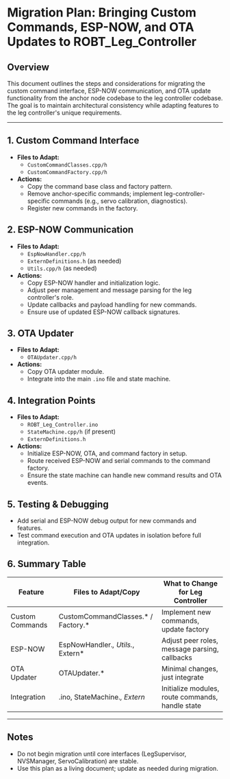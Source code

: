 # Migration Plan: Bringing Custom Commands, ESP-NOW, and OTA Updates to ROBT_Leg_Controller

## Overview
This document outlines the steps and considerations for migrating the custom command interface, ESP-NOW communication, and OTA update functionality from the anchor node codebase to the leg controller codebase. The goal is to maintain architectural consistency while adapting features to the leg controller's unique requirements.

---

## 1. Custom Command Interface
- **Files to Adapt:**
  - `CustomCommandClasses.cpp/h`
  - `CustomCommandFactory.cpp/h`
- **Actions:**
  - Copy the command base class and factory pattern.
  - Remove anchor-specific commands; implement leg-controller-specific commands (e.g., servo calibration, diagnostics).
  - Register new commands in the factory.

## 2. ESP-NOW Communication
- **Files to Adapt:**
  - `EspNowHandler.cpp/h`
  - `ExternDefinitions.h` (as needed)
  - `Utils.cpp/h` (as needed)
- **Actions:**
  - Copy ESP-NOW handler and initialization logic.
  - Adjust peer management and message parsing for the leg controller's role.
  - Update callbacks and payload handling for new commands.
  - Ensure use of updated ESP-NOW callback signatures.

## 3. OTA Updater
- **Files to Adapt:**
  - `OTAUpdater.cpp/h`
- **Actions:**
  - Copy OTA updater module.
  - Integrate into the main `.ino` file and state machine.

## 4. Integration Points
- **Files to Adapt:**
  - `ROBT_Leg_Controller.ino`
  - `StateMachine.cpp/h` (if present)
  - `ExternDefinitions.h`
- **Actions:**
  - Initialize ESP-NOW, OTA, and command factory in setup.
  - Route received ESP-NOW and serial commands to the command factory.
  - Ensure the state machine can handle new command results and OTA events.

## 5. Testing & Debugging
- Add serial and ESP-NOW debug output for new commands and features.
- Test command execution and OTA updates in isolation before full integration.

## 6. Summary Table
| Feature         | Files to Adapt/Copy                | What to Change for Leg Controller                |
|-----------------|-----------------------------------|--------------------------------------------------|
| Custom Commands | CustomCommandClasses.* / Factory.* | Implement new commands, update factory           |
| ESP-NOW         | EspNowHandler.*, Utils.*, Extern*  | Adjust peer roles, message parsing, callbacks    |
| OTA Updater     | OTAUpdater.*                      | Minimal changes, just integrate                  |
| Integration     | .ino, StateMachine.*, Extern*      | Initialize modules, route commands, handle state |

---

## Notes
- Do not begin migration until core interfaces (LegSupervisor, NVSManager, ServoCalibration) are stable.
- Use this plan as a living document; update as needed during migration.
